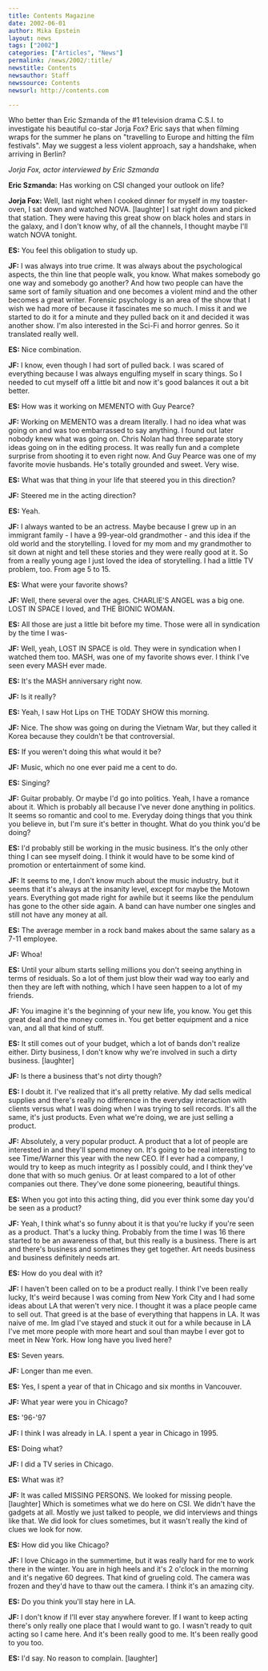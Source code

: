 ```yaml
---
title: Contents Magazine
date: 2002-06-01
author: Mika Epstein
layout: news
tags: ["2002"]
categories: ["Articles", "News"]
permalink: /news/2002/:title/
newstitle: Contents  
newsauthor: Staff  
newssource: Contents  
newsurl: http://contents.com

---
```


Who better than Eric Szmanda of the #1 television drama C.S.I. to investigate his beautiful co-star Jorja Fox? Eric says that when filming wraps for the summer he plans on "travelling to Europe and hitting the film festivals". May we suggest a less violent approach, say a handshake, when arriving in Berlin?

*Jorja Fox, actor interviewed by Eric Szmanda*

**Eric Szmanda:** Has working on CSI changed your outlook on life? 

**Jorja Fox:** Well, last night when I cooked dinner for myself in my toaster-oven, I sat down and watched NOVA. [laughter] I sat right down and picked that station. They were having this great show on black holes and stars in the galaxy, and I don't know why, of all the channels, I thought maybe I'll watch NOVA tonight. 

**ES:** You feel this obligation to study up. 

**JF:** I was always into true crime. It was always about the psychological aspects, the thin line that people walk, you know. What makes somebody go one way and somebody go another? And how two people can have the same sort of family situation and one becomes a violent mind and the other becomes a great writer. Forensic psychology is an area of the show that I wish we had more of because it fascinates me so much. I miss it and we started to do it for a minute and they pulled back on it and decided it was another show. I'm also interested in the Sci-Fi and horror genres. So it translated really well. 

**ES:** Nice combination. 

**JF:** I know, even though I had sort of pulled back. I was scared of everything because I was always engulfing myself in scary things. So I needed to cut myself off a little bit and now it's good balances it out a bit better. 

**ES:** How was it working on MEMENTO with Guy Pearce? 

**JF:** Working on MEMENTO was a dream literally. I had no idea what was going on and was too embarrassed to say anything. I found out later nobody knew what was going on. Chris Nolan had three separate story ideas going on in the editing process. It was really fun and a complete surprise from shooting it to even right now. And Guy Pearce was one of my favorite movie husbands. He's totally grounded and sweet. Very wise. 

**ES:** What was that thing in your life that steered you in this direction? 

**JF:** Steered me in the acting direction? 

**ES:** Yeah. 

**JF:** I always wanted to be an actress. Maybe because I grew up in an immigrant family - I have a 99-year-old grandmother - and this idea if the old world and the storytelling. I loved for my mom and my grandmother to sit down at night and tell these stories and they were really good at it. So from a really young age I just loved the idea of storytelling. I had a little TV problem, too. From age 5 to 15. 

**ES:** What were your favorite shows? 

**JF:** Well, there several over the ages. CHARLIE'S ANGEL was a big one. LOST IN SPACE I loved, and THE BIONIC WOMAN. 

**ES:** All those are just a little bit before my time. Those were all in syndication by the time I was- 

**JF:** Well, yeah, LOST IN SPACE is old. They were in syndication when I watched them too. MASH, was one of my favorite shows ever. I think I've seen every MASH ever made. 

**ES:** It's the MASH anniversary right now. 

**JF:** Is it really? 

**ES:** Yeah, I saw Hot Lips on THE TODAY SHOW this morning. 

**JF:** Nice. The show was going on during the Vietnam War, but they called it Korea because they couldn't be that controversial. 

**ES:** If you weren't doing this what would it be? 

**JF:** Music, which no one ever paid me a cent to do. 

**ES:** Singing? 

**JF:** Guitar probably. Or maybe I'd go into politics. Yeah, I have a romance about it. Which is probably all because I've never done anything in politics. It seems so romantic and cool to me. Everyday doing things that you think you believe in, but I'm sure it's better in thought. What do you think you'd be doing? 

**ES:** I'd probably still be working in the music business. It's the only other thing I can see myself doing. I think it would have to be some kind of promotion or entertainment of some kind. 

**JF:** It seems to me, I don't know much about the music industry, but it seems that it's always at the insanity level, except for maybe the Motown years. Everything got made right for awhile but it seems like the pendulum has gone to the other side again. A band can have number one singles and still not have any money at all.

**ES:** The average member in a rock band makes about the same salary as a 7-11 employee. 

**JF:** Whoa! 

**ES:** Until your album starts selling millions you don't seeing anything in terms of residuals. So a lot of them just blow their wad way too early and then they are left with nothing, which I have seen happen to a lot of my friends. 

**JF:** You imagine it's the beginning of your new life, you know. You get this great deal and the money comes in. You get better equipment and a nice van, and all that kind of stuff. 

**ES:** It still comes out of your budget, which a lot of bands don't realize either. Dirty business, I don't know why we're involved in such a dirty business. [laughter] 

**JF:** Is there a business that's not dirty though? 

**ES:** I doubt it. I've realized that it's all pretty relative. My dad sells medical supplies and there's really no difference in the everyday interaction with clients versus what I was doing when I was trying to sell records. It's all the same, it's just products. Even what we're doing, we are just selling a product. 

**JF:** Absolutely, a very popular product. A product that a lot of people are interested in and they'll spend money on. It's going to be real interesting to see Time/Warner this year with the new CEO. If I ever had a company, I would try to keep as much integrity as I possibly could, and I think they've done that with so much genius. Or at least compared to a lot of other companies out there. They've done some pioneering, beautiful things. 

**ES:** When you got into this acting thing, did you ever think some day you'd be seen as a product? 

**JF:** Yeah, I think what's so funny about it is that you're lucky if you're seen as a product. That's a lucky thing. Probably from the time I was 16 there started to be an awareness of that, but this really is a business. There is art and there's business and sometimes they get together. Art needs business and business definitely needs art. 

**ES:** How do you deal with it? 

**JF:** I haven't been called on to be a product really. I think I've been really lucky, It's weird because I was coming from New York City and I had some ideas about LA that weren't very nice. I thought it was a place people came to sell out. That greed is at the base of everything that happens in LA. It was naive of me. Im glad I've stayed and stuck it out for a while because in LA I've met more people with more heart and soul than maybe I ever got to meet in New York. How long have you lived here? 

**ES:** Seven years. 

**JF:** Longer than me even. 

**ES:** Yes, I spent a year of that in Chicago and six months in Vancouver. 

**JF:** What year were you in Chicago? 

**ES:** '96-'97 

**JF:** I think I was already in LA. I spent a year in Chicago in 1995. 

**ES:** Doing what? 

**JF:** I did a TV series in Chicago. 

**ES:** What was it? 

**JF:** It was called MISSING PERSONS. We looked for missing people. [laughter] Which is sometimes what we do here on CSI. We didn't have the gadgets at all. Mostly we just talked to people, we did interviews and things like that. We did look for clues sometimes, but it wasn't really the kind of clues we look for now. 

**ES:** How did you like Chicago? 

**JF:** I love Chicago in the summertime, but it was really hard for me to work there in the winter. You are in high heels and it's 2 o'clock in the morning and it's negative 60 degrees. That kind of grueling cold. The camera was frozen and they'd have to thaw out the camera. I think it's an amazing city. 

**ES:** Do you think you'll stay here in LA. 

**JF:** I don't know if I'll ever stay anywhere forever. If I want to keep acting there's only really one place that I would want to go. I wasn't ready to quit acting so I came here. And it's been really good to me. It's been really good to you too. 

**ES:** I'd say. No reason to complain. [laughter]

